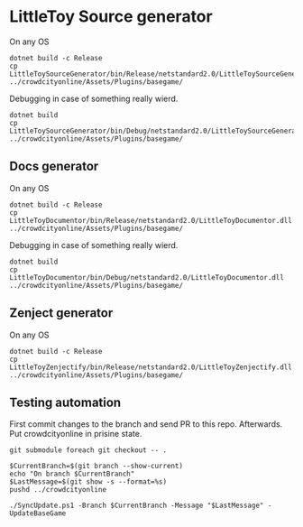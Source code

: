 LittleToy Source generator
===========================

On any OS
```
dotnet build -c Release
cp LittleToySourceGenerator/bin/Release/netstandard2.0/LittleToySourceGenerator.dll ../crowdcityonline/Assets/Plugins/basegame/
```

Debugging in case of something really wierd.
```
dotnet build
cp LittleToySourceGenerator/bin/Debug/netstandard2.0/LittleToySourceGenerator.dll ../crowdcityonline/Assets/Plugins/basegame/
```

## Docs generator
On any OS
```
dotnet build -c Release
cp LittleToyDocumentor/bin/Release/netstandard2.0/LittleToyDocumentor.dll ../crowdcityonline/Assets/Plugins/basegame/
``````

Debugging in case of something really wierd.
```
dotnet build
cp LittleToyDocumentor/bin/Debug/netstandard2.0/LittleToyDocumentor.dll ../crowdcityonline/Assets/Plugins/basegame/
```

## Zenject generator
On any OS
```
dotnet build -c Release
cp LittleToyZenjectify/bin/Release/netstandard2.0/LittleToyZenjectify.dll ../crowdcityonline/Assets/Plugins/basegame/
```

## Testing automation

First commit changes to the branch and send PR to this repo.
Afterwards. Put crowdcityonline in prisine state.
```pwsh
git submodule foreach git checkout -- .
```

```pwsh
$CurrentBranch=$(git branch --show-current)
echo "On branch $CurrentBranch"
$LastMessage=$(git show -s --format=%s)
pushd ../crowdcityonline

./SyncUpdate.ps1 -Branch $CurrentBranch -Message "$LastMessage" -UpdateBaseGame
```